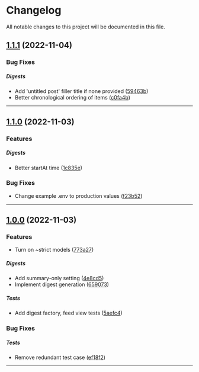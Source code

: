 <!--- BEGIN HEADER -->
# Changelog

All notable changes to this project will be documented in this file.
<!--- END HEADER -->

## [1.1.1](https://github.com/itinerare/Procyon/compare/v1.1.0...v1.1.1) (2022-11-04)

### Bug Fixes


##### Digests

* Add 'untitled post' filler title if none provided ([59463b](https://github.com/itinerare/Procyon/commit/59463bf679f68645286296650e8ee79817d6354a))
* Better chronological ordering of items ([c0fa4b](https://github.com/itinerare/Procyon/commit/c0fa4bcd5cb62d76d5afdcdb486947476b78e7c0))


---

## [1.1.0](https://github.com/itinerare/Procyon/compare/v1.0.0...v1.1.0) (2022-11-03)

### Features


##### Digests

* Better startAt time ([1c835e](https://github.com/itinerare/Procyon/commit/1c835e87f8aec682755880492a5fd396e7548487))

### Bug Fixes

* Change example .env to production values ([f23b52](https://github.com/itinerare/Procyon/commit/f23b52b5814de04c384f8f2ee6a9bed53c5fa4df))


---

## [1.0.0](https://github.com/itinerare/Procyon/compare/40551777f5654808402674dd61ecdea8c5cbdfa5...v1.0.0) (2022-11-03)

### Features

* Turn on ~strict models ([773a27](https://github.com/itinerare/Procyon/commit/773a27a6bdfe132b0a1536c437c09a62366d5196))

##### Digests

* Add summary-only setting ([4e8cd5](https://github.com/itinerare/Procyon/commit/4e8cd54698c9300084f8b2d79b08b0753f247381))
* Implement digest generation ([659073](https://github.com/itinerare/Procyon/commit/659073456af0a36ff10299f0f856f358828aa0ef))

##### Tests

* Add digest factory, feed view tests ([5aefc4](https://github.com/itinerare/Procyon/commit/5aefc4c6be82e0a8ff15bf92ddcc59b531e9c00d))

### Bug Fixes


##### Tests

* Remove redundant test case ([ef18f2](https://github.com/itinerare/Procyon/commit/ef18f2e9b85a44aff6ef1364bfb9499f6fccef26))


---

